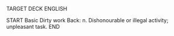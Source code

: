 TARGET DECK
ENGLISH

START
Basic
Dirty work
Back: n. Dishonourable or illegal activity; unpleasant task.
END
